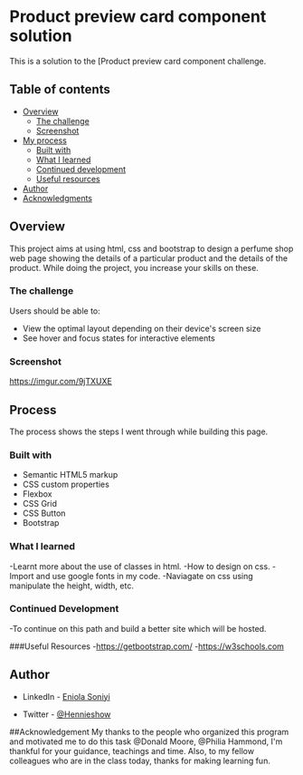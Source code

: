 # Product preview card component solution

This is a solution to the [Product preview card component challenge.

## Table of contents

- [Overview](#overview)
  - [The challenge](#the-challenge)
  - [Screenshot](#screenshot)
- [My process](#my-process)
  - [Built with](#built-with)
  - [What I learned](#what-i-learned)
  - [Continued development](#continued-development)
  - [Useful resources](#useful-resources)
- [Author](#author)
- [Acknowledgments](#acknowledgments)


## Overview

This project aims at using html, css and bootstrap to design a perfume shop web page showing the details of a particular product and the details of the product. While doing the project, you increase your skills on these.

### The challenge

Users should be able to:

- View the optimal layout depending on their device's screen size
- See hover and focus states for interactive elements

### Screenshot

https://imgur.com/9jTXUXE

## Process

The process shows the steps I went through while building this page.

### Built with

- Semantic HTML5 markup
- CSS custom properties
- Flexbox
- CSS Grid
- CSS Button
- Bootstrap

### What I learned

-Learnt more about the use of classes in html.
-How to design on css.
-Import and use google fonts in my code.
-Naviagate on css using manipulate the height, width, etc.

### Continued Development
-To continue on this path and build a better site which will be hosted.

###Useful Resources
-https://getbootstrap.com/
-https://w3schools.com

## Author

- LinkedIn - [Eniola Soniyi](https://www.linkedin.com/in/eniolasoniyi)

- Twitter - [@Hennieshow](https://www.twitter.com/Hennieshow)

##Acknowledgement
My thanks to the people who organized this program and motivated me to do this task @Donald Moore, @Philia Hammond, I'm thankful for your guidance, teachings and time. Also, to my fellow colleagues who are in the class today, thanks for making learning fun.


